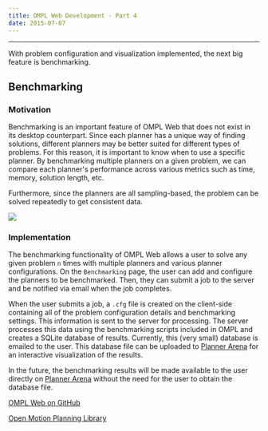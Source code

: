 ```yaml
---
title: OMPL Web Development - Part 4
date: 2015-07-07
---
```


---

With problem configuration and visualization implemented, the next big
feature is benchmarking.

## Benchmarking

### Motivation
Benchmarking is an important feature of OMPL Web that does not exist in its
desktop counterpart. Since each planner has a unique way of finding solutions,
different planners may be better suited for different types of problems. For
this reason, it is important to know when to use a specific
planner. By benchmarking multiple planners on a given problem, we can compare
each planner's performance across various metrics such as time, memory, solution
length, etc.

Furthermore, since the planners are all sampling-based, the problem can be
solved repeatedly to get consistent data.

<img src="../images/omplweb/benchmarking.png" class="img-responsive">

### Implementation
The benchmarking functionality of OMPL Web allows a user to
solve any given problem `n` times with multiple planners and various planner
configurations. On the `Benchmarking` page, the user can add and configure the
planners to be benchmarked. Then, they can submit a job to the server
and be notified via email when the job completes.

When the user submits a job, a `.cfg` file is created on the client-side
containing all of the problem configuration details and benchmarking settings.
This information is sent to the server for processing. The server processes this
data using the benchmarking scripts included in OMPL and creates a SQLite
database of results. Currently, this (very small) database is emailed to the
user. This database file can be uploaded to [Planner
Arena](http://plannerarena.org) for an interactive visualization of the
results.

In the future, the benchmarking results will be made available to the user
directly on [Planner Arena](http://plannerarena.org)
without the need for the user to obtain the database file.

[OMPL Web on GitHub](https://github.com/prb2/omplweb)

[Open Motion Planning Library](http://ompl.kavrakilab.org)
